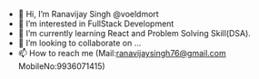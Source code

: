 - 👋 Hi, I’m Ranavijay Singh @voeldmort
- 👀 I’m interested in FullStack Development 
- 🌱 I’m currently learning React and Problem Solving Skill(DSA).
- 💞️ I’m looking to collaborate on ...
- 📫 How to reach me (Mail:ranavijaysingh76@gmail.com  MobileNo:9936071415)

<!---
voeldmort/voeldmort is a ✨ special ✨ repository because its `README.md` (this file) appears on your GitHub profile.
You can click the Preview link to take a look at your changes.
--->
